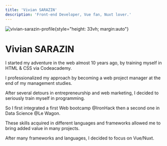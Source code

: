 ```yaml
---
title: 'Vivian SARAZIN'
description: 'Front-end Developer, Vue fan, Nuxt lover.'
---
```


![vivian-sarazin-profile](/vivian-sarazin.jpg){style="height: 33vh; margin:auto"}

# Vivian SARAZIN

I started my adventure in the web almost 10 years ago, by training myself in HTML & CSS via Codeacademy.

I professionalized my approach by becoming a web project manager at the end of my management studies.

After several detours in entrepreneurship and web marketing, I decided to seriously train myself in programming.

So I first integrated a first Web bootcamp @IronHack then a second one in Data Science @Le Wagon.

These skills acquired in different languages and frameworks allowed me to bring added value in many projects.

After many frameworks and languages, I decided to focus on Vue/Nuxt.